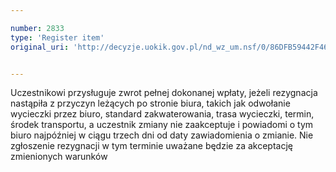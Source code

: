 ```yaml
---

number: 2833
type: 'Register item'
original_uri: 'http://decyzje.uokik.gov.pl/nd_wz_um.nsf/0/86DFB59442F46C31C12579B1003DB2B6?OpenDocument'


---
```


Uczestnikowi przysługuje zwrot pełnej dokonanej wpłaty, jeżeli rezygnacja nastąpiła z przyczyn leżących po stronie biura, takich jak odwołanie wycieczki przez biuro, standard zakwaterowania, trasa wycieczki, termin, środek transportu, a uczestnik zmiany nie zaakceptuje i powiadomi o tym biuro najpóźniej w ciągu trzech dni od daty zawiadomienia o zmianie. Nie zgłoszenie rezygnacji w tym terminie uważane będzie za akceptację zmienionych warunków
